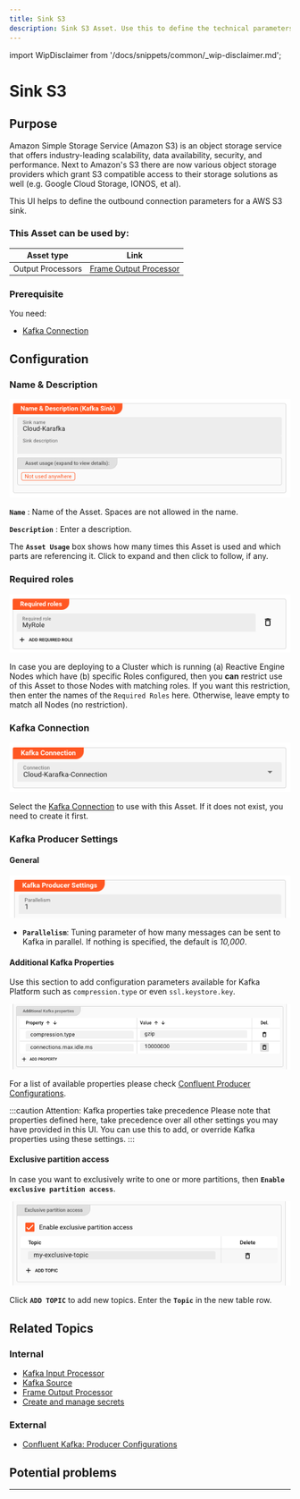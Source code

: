 ```yaml
---
title: Sink S3
description: Sink S3 Asset. Use this to define the technical parameters for a AWS S3 sink connection.
---
```


import WipDisclaimer from '/docs/snippets/common/_wip-disclaimer.md';

# Sink S3

## Purpose

Amazon Simple Storage Service (Amazon S3) is an object storage service that offers industry-leading scalability, data availability, security, and performance.
Next to Amazon's S3 there are now various object storage providers which grant S3 compatible access to their storage solutions as well (e.g. Google Cloud Storage, IONOS, et al).

This UI helps to define the outbound connection parameters for a AWS S3 sink.

### This Asset can be used by:

| Asset type        | Link                                                                        |
|-------------------|-----------------------------------------------------------------------------|
| Output Processors | [Frame Output Processor](/docs/assets/processors-output/asset-output-frame) |

### Prerequisite

You need:

* [Kafka Connection](/docs/assets/connections/asset-connection-kafka)

## Configuration

### Name & Description

![](.asset-sink-kafka-images/c6e06d17.png "Name & Description (S3 Sink Asset)")

**`Name`** : Name of the Asset. Spaces are not allowed in the name.

**`Description`** : Enter a description.

The **`Asset Usage`** box shows how many times this Asset is used and which parts are referencing it. Click to expand and then click to follow, if any.

### Required roles

![](.asset-sink-kafka-images/c2e6ec39.png "Required Roles (S3 Sink Asset)")

In case you are deploying to a Cluster which is running (a) Reactive Engine Nodes which have (b) specific Roles configured, then you **can** restrict use of this Asset to those Nodes with matching
roles.
If you want this restriction, then enter the names of the `Required Roles` here. Otherwise, leave empty to match all Nodes (no restriction).

### Kafka Connection

![](.asset-sink-kafka-images/a44e1dd8.png "Kafka Connection (S3 Sink Asset)")

Select the [Kafka Connection](/docs/assets/connections/asset-connection-kafka) to use with this Asset.
If it does not exist, you need to create it first.

### Kafka Producer Settings

#### General

![](.asset-sink-kafka-images/bbbe60a1.png "Genereal Kafka Producer Settings (S3 Sink Asset)")

* **`Parallelism`**: Tuning parameter of how many messages can be sent to Kafka in parallel.
  If nothing is specified, the default is _10,000_.

#### Additional Kafka Properties

Use this section to add configuration parameters available for Kafka Platform such as `compression.type` or even `ssl.keystore.key`.

![](.asset-sink-kafka-images/9cf62f34.png "Additional Kafka Properties (S3 Sink Asset)")

For a list of available properties please check [Confluent Producer Configurations](https://docs.confluent.io/platform/current/installation/configuration/producer-configs).

:::caution Attention: Kafka properties take precedence
Please note that properties defined here, take precedence over all other settings you may have provided in this UI.
You can use this to add, or override Kafka properties using these settings.
:::

#### Exclusive partition access

In case you want to exclusively write to one or more partitions, then **`Enable exclusive partition access`**.

![](.asset-sink-kafka-images/b78d3b53.png "Exclusive partition access (S3 Sink Asset)")

Click **`ADD TOPIC`** to add new topics. Enter the **`Topic`** in the new table row.

## Related Topics

### Internal

* [Kafka Input Processor](/docs/assets/processors-input/asset-input-kafka)
* [Kafka Source](/docs/assets/sources/asset-source-kafka)
* [Frame Output Processor](/docs/assets/processors-output/asset-output-frame)
* [Create and manage secrets](/docs/assets/resources/asset-resource-secret)

### External

* [Confluent Kafka: Producer Configurations](https://docs.confluent.io/platform/current/installation/configuration/producer-configs)

## Potential problems

---

<WipDisclaimer></WipDisclaimer>
